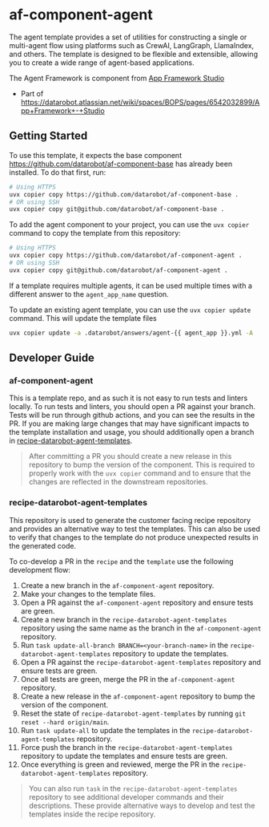 # af-component-agent

The agent template provides a set of utilities for constructing a single or multi-agent flow using platforms such
as CrewAI, LangGraph, LlamaIndex, and others. The template is designed to be flexible and extensible, allowing you
to create a wide range of agent-based applications.

The Agent Framework is component from [App Framework Studio](https://github.com/datarobot/app-framework-studio)


* Part of https://datarobot.atlassian.net/wiki/spaces/BOPS/pages/6542032899/App+Framework+-+Studio


## Getting Started

To use this template, it expects the base component https://github.com/datarobot/af-component-base has already been 
installed. To do that first, run:

```bash
# Using HTTPS
uvx copier copy https://github.com/datarobot/af-component-base .
# OR using SSH
uvx copier copy git@github.com/datarobot/af-component-base .
```

To add the agent component to your project, you can use the `uvx copier` command to copy the template from this repository:

```bash
# Using HTTPS
uvx copier copy https://github.com/datarobot/af-component-agent .
# OR using SSH
uvx copier copy git@github.com/datarobot/af-component-agent .
```

If a template requires multiple agents, it can be used multiple times with a different answer to the 
`agent_app_name` question.

To update an existing agent template, you can use the `uvx copier update` command. This will update the template files

```bash
uvx copier update -a .datarobot/answers/agent-{{ agent_app }}.yml -A
```


## Developer Guide

### af-component-agent

This is a template repo, and as such it is not easy to run tests and linters locally. To run tests and linters, 
you should open a PR against your branch. Tests will be run through github actions, and you can see the results
in the PR. If you are making large changes that may have significant impacts to the template installation
and usage, you should additionally open a branch in [recipe-datarobot-agent-templates](https://github.com/datarobot/recipe-datarobot-agent-templates).

> After committing a PR you should create a new release in this repository to bump the version of the component.
> This is required to properly work with the `uvx copier` command and to ensure that the changes are reflected in the
> downstream repositories.

### recipe-datarobot-agent-templates
This repository is used to generate the customer facing recipe repository and provides an alternative way to test the 
templates. This can also be used to verify that changes to the template do not produce unexpected results in the 
generated code.

To co-develop a PR in the `recipe` and the `template` use the following development flow:
1. Create a new branch in the `af-component-agent` repository.
2. Make your changes to the template files.
3. Open a PR against the `af-component-agent` repository and ensure tests are green.
4. Create a new branch in the `recipe-datarobot-agent-templates` repository using the same name as the branch in the `af-component-agent` repository.
5. Run `task update-all-branch BRANCH=<your-branch-name>` in the `recipe-datarobot-agent-templates` repository to update the templates.
6. Open a PR against the `recipe-datarobot-agent-templates` repository and ensure tests are green.
7. Once all tests are green, merge the PR in the `af-component-agent` repository.
8. Create a new release in the `af-component-agent` repository to bump the version of the component.
9. Reset the state of `recipe-datarobot-agent-templates` by running `git reset --hard origin/main`.
10. Run `task update-all` to update the templates in the `recipe-datarobot-agent-templates` repository.
11. Force push the branch in the `recipe-datarobot-agent-templates` repository to update the templates and ensure tests are green.
12. Once everything is green and reviewed, merge the PR in the `recipe-datarobot-agent-templates` repository.

> You can also run `task` in the `recipe-datarobot-agent-templates` repository to see additional developer commands and their descriptions.
> These provide alternative ways to develop and test the templates inside the recipe repository.
